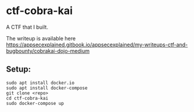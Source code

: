 # ctf-cobra-kai

A CTF that I built.

The writeup is available here https://appsecexplained.gitbook.io/appsecexplained/my-writeups-ctf-and-bugbounty/cobrakai-dojo-medium

## Setup:

```
sudo apt install docker.io
sudo apt install docker-compose
git clone <repo>
cd ctf-cobra-kai
sudo docker-compose up
```
